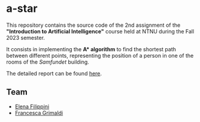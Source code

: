 # a-star
This repository contains the source code of the 2nd assignment of the **"Introduction to Artificial Intelligence"** course held at NTNU during the Fall 2023 semester.

It consists in implementing the **A\* algorithm** to find the shortest path between different points, representing the position of a person in one of the rooms of the _Samfundet_ building.

The detailed report can be found [here](https://github.com/FrancescaGrimaldi/intro-to-ai-assignments/blob/main/assignment%202/assignment_2.pdf).

## Team
- [Elena Filippini](https://github.com/Elena0111)
- [Francesca Grimaldi](https://github.com/FrancescaGrimaldi)

